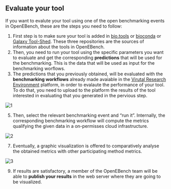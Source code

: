 Evaluate your tool
------------------
If you want to evalute your tool using one of the open benchmarking events in OpenEBench, these are the steps you need to follow:

1.	First step is to make sure your tool is added in [bio.tools](https://bio.tools/) or [bioconda](https://anaconda.org/bioconda) or [Galaxy Tool-Shed](https://toolshed.g2.bx.psu.edu/). These three repositories are the sources of information about the tools in OpenEBench.
2.	Then, you need to run your tool using the specific parameters you want to evaluate and get the corresponding **predictions** that will be used for the benchmarking. This is the data that will be used as input for the benchmarking worflows.
3.	The predictions that you previously obtained, will be evaluated with the **benchmarking workflows** already made avaiable in the [Virutal Research Environment](https://openebench.bsc.es/vre//workspace/) platform, in order to evalaute the performance of your tool. To do that, you need to upload to the platform the results of the tool interested in evaluating that you generated in the pervious step.

![1](../media/VRE_upload.PNG)

5.	Then, select the relevant benchmarking event and “run it”. Internally, the corresponding benchmarking workflow will compute the metrics qualifying the given data in a on-permisses cloud infrastructure.

![2](../media/VRE_workflows.PNG)

7.	Eventually, a graphic visualization is offered to comparatively analyse the obtained metrics with other participating method metrics.

![3](../media/VRE_view.PNG)

9.	If results are satisfactory, a member of the OpenEBench team will be able to **publish your results** in the web server where they are going to be visualized.
